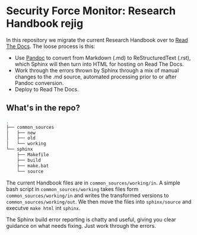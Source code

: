 # Security Force Monitor: Research Handbook rejig

In this repository we migrate the current Research Handbook over to [Read The Docs](https://readthedocs.io). The loose process is this:

 * Use [Pandoc](https://pandoc.org/MANUAL.html) to convert from Markdown (.md) to ReStructuredText (.rst), which Sphinx will then turn into HTML for hosting on Read The Docs.
 * Work through the errors thrown by Sphinx through a mix of manual changes to the .md source, automated processing prior to or after Pandoc conversion. 
 * Deploy to Read The Docs.

## What's in the repo?

```bash
.
├── common_sources
│   ├── new
│   ├── old
│   └── working
└── sphinx
    ├── Makefile
    ├── build
    ├── make.bat
    └── source
```
The current Handbook files are in `common_sources/working/in`. A simple bash script in `common_sources/working` takes files form `common_sources/working/in` and writes the transformed versions to `common_sources/working/out`. We then move the files into `sphinx/source` and executve `make html` int `sphinx`.

The Sphinx build error reporting is chatty and useful, giving you clear guidance on what needs fixing. Just work through the errors.

